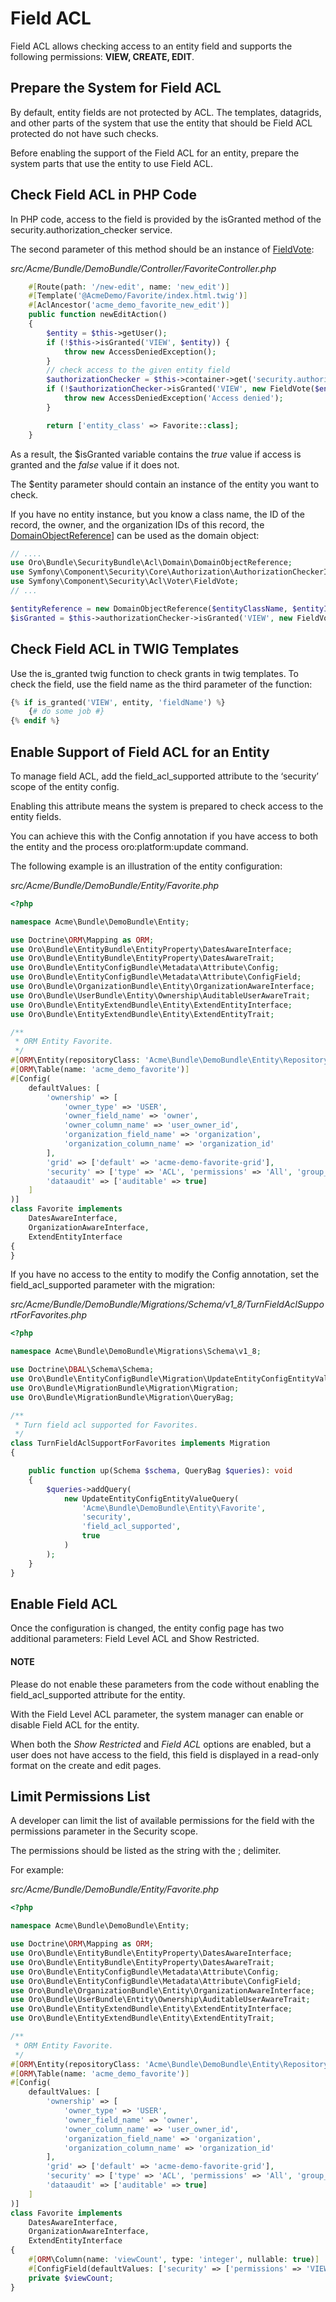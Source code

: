 <a id="backend-security-bundle-field-acl"></a>

# Field ACL

Field ACL allows checking access to an entity field and supports the following permissions: **VIEW, CREATE, EDIT**.

## Prepare the System for Field ACL

By default, entity fields are not protected by ACL. The templates, datagrids, and other parts of the system that use the entity that should be Field ACL protected do not have such checks.

Before enabling the support of the Field ACL for an entity, prepare the system parts that use the entity to use Field ACL.

## Check Field ACL in PHP Code

In PHP code, access to the field is provided by the isGranted method of the security.authorization_checker service.

The second parameter of this method should be an instance of <a href="https://github.com/symfony/security-acl/blob/master/Voter/FieldVote.php" target="_blank">FieldVote</a>:

*src/Acme/Bundle/DemoBundle/Controller/FavoriteController.php*
```php
    #[Route(path: '/new-edit', name: 'new_edit')]
    #[Template('@AcmeDemo/Favorite/index.html.twig')]
    #[AclAncestor('acme_demo_favorite_new_edit')]
    public function newEditAction()
    {
        $entity = $this->getUser();
        if (!$this->isGranted('VIEW', $entity)) {
            throw new AccessDeniedException();
        }
        // check access to the given entity field
        $authorizationChecker = $this->container->get('security.authorization_checker');
        if (!$authorizationChecker->isGranted('VIEW', new FieldVote($entity, '_field_name_'))) {
            throw new AccessDeniedException('Access denied');
        }

        return ['entity_class' => Favorite::class];
    }
```

As a result, the $isGranted variable contains the *true* value if access is granted and the *false* value if it does not.

The $entity parameter should contain an instance of the entity you want to check.

If you have no entity instance, but you know a class name, the ID of the record, the owner, and the organization IDs of this record, the <a href="https://github.com/oroinc/platform/blob/master/src/Oro/Bundle/SecurityBundle/Acl/Domain/DomainObjectReference.php" target="_blank">DomainObjectReference</a>] can be used as the domain object:

```php
// ....
use Oro\Bundle\SecurityBundle\Acl\Domain\DomainObjectReference;
use Symfony\Component\Security\Core\Authorization\AuthorizationCheckerInterface;
use Symfony\Component\Security\Acl\Voter\FieldVote;
// ...

$entityReference = new DomainObjectReference($entityClassName, $entityId, $ownerId, $organizationId);
$isGranted = $this->authorizationChecker->isGranted('VIEW', new FieldVote($entityReference, 'fieldName'));
```

## Check Field ACL in TWIG Templates

Use the is_granted twig function to check grants in twig templates. To check the field, use the field name as the third parameter of the function:

```php
{% if is_granted('VIEW', entity, 'fieldName') %}
    {# do some job #}
{% endif %}
```

<a id="backend-security-bundle-field-acl-enable-support"></a>

## Enable Support of Field ACL for an Entity

To manage field ACL, add the field_acl_supported attribute to the ‘security’ scope of the entity config.

Enabling this attribute means the system is prepared to check access to the entity fields.

You can achieve this with the Config annotation if you have access to both the entity and the process oro:platform:update command.

The following example is an illustration of the entity configuration:

*src/Acme/Bundle/DemoBundle/Entity/Favorite.php*
```php
<?php

namespace Acme\Bundle\DemoBundle\Entity;

use Doctrine\ORM\Mapping as ORM;
use Oro\Bundle\EntityBundle\EntityProperty\DatesAwareInterface;
use Oro\Bundle\EntityBundle\EntityProperty\DatesAwareTrait;
use Oro\Bundle\EntityConfigBundle\Metadata\Attribute\Config;
use Oro\Bundle\EntityConfigBundle\Metadata\Attribute\ConfigField;
use Oro\Bundle\OrganizationBundle\Entity\OrganizationAwareInterface;
use Oro\Bundle\UserBundle\Entity\Ownership\AuditableUserAwareTrait;
use Oro\Bundle\EntityExtendBundle\Entity\ExtendEntityInterface;
use Oro\Bundle\EntityExtendBundle\Entity\ExtendEntityTrait;

/**
 * ORM Entity Favorite.
 */
#[ORM\Entity(repositoryClass: 'Acme\Bundle\DemoBundle\Entity\Repository\FavoriteRepository')]
#[ORM\Table(name: 'acme_demo_favorite')]
#[Config(
    defaultValues: [
        'ownership' => [
            'owner_type' => 'USER',
            'owner_field_name' => 'owner',
            'owner_column_name' => 'user_owner_id',
            'organization_field_name' => 'organization',
            'organization_column_name' => 'organization_id'
        ],
        'grid' => ['default' => 'acme-demo-favorite-grid'],
        'security' => ['type' => 'ACL', 'permissions' => 'All', 'group_name' => '', 'category' => ''],
        'dataaudit' => ['auditable' => true]
    ]
)]
class Favorite implements
    DatesAwareInterface,
    OrganizationAwareInterface,
    ExtendEntityInterface
{
}
```

If you have no access to the entity to modify the Config annotation, set the field_acl_supported parameter with the migration:

*src/Acme/Bundle/DemoBundle/Migrations/Schema/v1_8/TurnFieldAclSupportForFavorites.php*
```php
<?php

namespace Acme\Bundle\DemoBundle\Migrations\Schema\v1_8;

use Doctrine\DBAL\Schema\Schema;
use Oro\Bundle\EntityConfigBundle\Migration\UpdateEntityConfigEntityValueQuery;
use Oro\Bundle\MigrationBundle\Migration\Migration;
use Oro\Bundle\MigrationBundle\Migration\QueryBag;

/**
 * Turn field acl supported for Favorites.
 */
class TurnFieldAclSupportForFavorites implements Migration
{

    public function up(Schema $schema, QueryBag $queries): void
    {
        $queries->addQuery(
            new UpdateEntityConfigEntityValueQuery(
                'Acme\Bundle\DemoBundle\Entity\Favorite',
                'security',
                'field_acl_supported',
                true
            )
        );
    }
}
```

## Enable Field ACL

Once the configuration is changed, the entity config page has two additional parameters: Field Level ACL and Show Restricted.

#### NOTE
Please do not enable these parameters from the code without enabling the field_acl_supported attribute for the entity.

With the Field Level ACL parameter, the system manager can enable or disable Field ACL for the entity.

When both the *Show Restricted* and *Field ACL* options are enabled, but a user does not have access to the field, this field is displayed in a read-only format on the create and edit pages.

## Limit Permissions List

A developer can limit the list of available permissions for the field with the permissions parameter in the Security scope.

The permissions should be listed as the string with the ; delimiter.

For example:

*src/Acme/Bundle/DemoBundle/Entity/Favorite.php*
```php
<?php

namespace Acme\Bundle\DemoBundle\Entity;

use Doctrine\ORM\Mapping as ORM;
use Oro\Bundle\EntityBundle\EntityProperty\DatesAwareInterface;
use Oro\Bundle\EntityBundle\EntityProperty\DatesAwareTrait;
use Oro\Bundle\EntityConfigBundle\Metadata\Attribute\Config;
use Oro\Bundle\EntityConfigBundle\Metadata\Attribute\ConfigField;
use Oro\Bundle\OrganizationBundle\Entity\OrganizationAwareInterface;
use Oro\Bundle\UserBundle\Entity\Ownership\AuditableUserAwareTrait;
use Oro\Bundle\EntityExtendBundle\Entity\ExtendEntityInterface;
use Oro\Bundle\EntityExtendBundle\Entity\ExtendEntityTrait;

/**
 * ORM Entity Favorite.
 */
#[ORM\Entity(repositoryClass: 'Acme\Bundle\DemoBundle\Entity\Repository\FavoriteRepository')]
#[ORM\Table(name: 'acme_demo_favorite')]
#[Config(
    defaultValues: [
        'ownership' => [
            'owner_type' => 'USER',
            'owner_field_name' => 'owner',
            'owner_column_name' => 'user_owner_id',
            'organization_field_name' => 'organization',
            'organization_column_name' => 'organization_id'
        ],
        'grid' => ['default' => 'acme-demo-favorite-grid'],
        'security' => ['type' => 'ACL', 'permissions' => 'All', 'group_name' => '', 'category' => ''],
        'dataaudit' => ['auditable' => true]
    ]
)]
class Favorite implements
    DatesAwareInterface,
    OrganizationAwareInterface,
    ExtendEntityInterface
{
    #[ORM\Column(name: 'viewCount', type: 'integer', nullable: true)]
    #[ConfigField(defaultValues: ['security' => ['permissions' => 'VIEW;CREATE']])]
    private $viewCount;
}
```

<!-- Frontend -->
